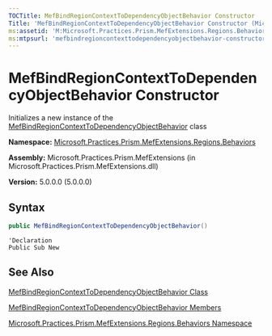 ```yaml
---
TOCTitle: MefBindRegionContextToDependencyObjectBehavior Constructor
Title: 'MefBindRegionContextToDependencyObjectBehavior Constructor (Microsoft.Practices.Prism.MefExtensions.Regions.Behaviors)'
ms:assetid: 'M:Microsoft.Practices.Prism.MefExtensions.Regions.Behaviors.MefBindRegionContextToDependencyObjectBehavior.\#ctor'
ms:mtpsurl: 'mefbindregioncontexttodependencyobjectbehavior-constructor-mspp-mefextensions-regions-behaviors.md'
---
```


# MefBindRegionContextToDependencyObjectBehavior Constructor

Initializes a new instance of the [MefBindRegionContextToDependencyObjectBehavior](/patterns-practices/reference/mefbindregioncontexttodependencyobjectbehavior-class-mspp-mefextensions-regions-behaviors) class

**Namespace:** [Microsoft.Practices.Prism.MefExtensions.Regions.Behaviors](/patterns-practices/reference/mspp-mefextensions-regions-behaviors-namespace)

**Assembly:** Microsoft.Practices.Prism.MefExtensions (in Microsoft.Practices.Prism.MefExtensions.dll)

**Version:** 5.0.0.0 (5.0.0.0)

## Syntax

```C#
public MefBindRegionContextToDependencyObjectBehavior()
```

```VB
'Declaration
Public Sub New
```

## See Also

[MefBindRegionContextToDependencyObjectBehavior Class](/patterns-practices/reference/mefbindregioncontexttodependencyobjectbehavior-class-mspp-mefextensions-regions-behaviors)

[MefBindRegionContextToDependencyObjectBehavior Members](/patterns-practices/reference/mefbindregioncontexttodependencyobjectbehavior-members-mspp-mefextensions-regions-behaviors)

[Microsoft.Practices.Prism.MefExtensions.Regions.Behaviors Namespace](/patterns-practices/reference/mspp-mefextensions-regions-behaviors-namespace)
